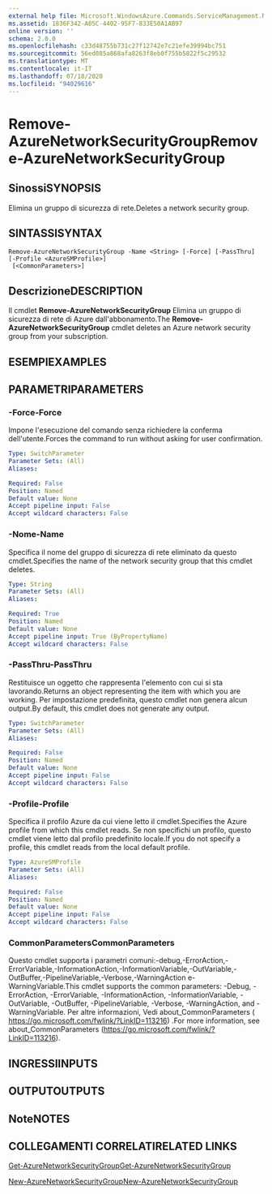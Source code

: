 ```yaml
---
external help file: Microsoft.WindowsAzure.Commands.ServiceManagement.Network.dll-Help.xml
ms.assetid: 1836F342-A05C-4402-95F7-833E50A1AB97
online version: ''
schema: 2.0.0
ms.openlocfilehash: c33d48755b731c27f12742e7c21efe39994bc751
ms.sourcegitcommit: 56ed085a868afa8263f8eb0f755b5822f5c29532
ms.translationtype: MT
ms.contentlocale: it-IT
ms.lasthandoff: 07/18/2020
ms.locfileid: "94029616"
---
```

# <span data-ttu-id="2c9a3-101">Remove-AzureNetworkSecurityGroup</span><span class="sxs-lookup"><span data-stu-id="2c9a3-101">Remove-AzureNetworkSecurityGroup</span></span>

## <span data-ttu-id="2c9a3-102">Sinossi</span><span class="sxs-lookup"><span data-stu-id="2c9a3-102">SYNOPSIS</span></span>
<span data-ttu-id="2c9a3-103">Elimina un gruppo di sicurezza di rete.</span><span class="sxs-lookup"><span data-stu-id="2c9a3-103">Deletes a network security group.</span></span>

## <span data-ttu-id="2c9a3-104">SINTASSI</span><span class="sxs-lookup"><span data-stu-id="2c9a3-104">SYNTAX</span></span>

```
Remove-AzureNetworkSecurityGroup -Name <String> [-Force] [-PassThru] [-Profile <AzureSMProfile>]
 [<CommonParameters>]
```

## <span data-ttu-id="2c9a3-105">Descrizione</span><span class="sxs-lookup"><span data-stu-id="2c9a3-105">DESCRIPTION</span></span>
<span data-ttu-id="2c9a3-106">Il cmdlet **Remove-AzureNetworkSecurityGroup** Elimina un gruppo di sicurezza di rete di Azure dall'abbonamento.</span><span class="sxs-lookup"><span data-stu-id="2c9a3-106">The **Remove-AzureNetworkSecurityGroup** cmdlet deletes an Azure network security group from your subscription.</span></span>

## <span data-ttu-id="2c9a3-107">ESEMPI</span><span class="sxs-lookup"><span data-stu-id="2c9a3-107">EXAMPLES</span></span>

## <span data-ttu-id="2c9a3-108">PARAMETRI</span><span class="sxs-lookup"><span data-stu-id="2c9a3-108">PARAMETERS</span></span>

### <span data-ttu-id="2c9a3-109">-Force</span><span class="sxs-lookup"><span data-stu-id="2c9a3-109">-Force</span></span>
<span data-ttu-id="2c9a3-110">Impone l'esecuzione del comando senza richiedere la conferma dell'utente.</span><span class="sxs-lookup"><span data-stu-id="2c9a3-110">Forces the command to run without asking for user confirmation.</span></span>

```yaml
Type: SwitchParameter
Parameter Sets: (All)
Aliases: 

Required: False
Position: Named
Default value: None
Accept pipeline input: False
Accept wildcard characters: False
```

### <span data-ttu-id="2c9a3-111">-Nome</span><span class="sxs-lookup"><span data-stu-id="2c9a3-111">-Name</span></span>
<span data-ttu-id="2c9a3-112">Specifica il nome del gruppo di sicurezza di rete eliminato da questo cmdlet.</span><span class="sxs-lookup"><span data-stu-id="2c9a3-112">Specifies the name of the network security group that this cmdlet deletes.</span></span>

```yaml
Type: String
Parameter Sets: (All)
Aliases: 

Required: True
Position: Named
Default value: None
Accept pipeline input: True (ByPropertyName)
Accept wildcard characters: False
```

### <span data-ttu-id="2c9a3-113">-PassThru</span><span class="sxs-lookup"><span data-stu-id="2c9a3-113">-PassThru</span></span>
<span data-ttu-id="2c9a3-114">Restituisce un oggetto che rappresenta l'elemento con cui si sta lavorando.</span><span class="sxs-lookup"><span data-stu-id="2c9a3-114">Returns an object representing the item with which you are working.</span></span> <span data-ttu-id="2c9a3-115">Per impostazione predefinita, questo cmdlet non genera alcun output.</span><span class="sxs-lookup"><span data-stu-id="2c9a3-115">By default, this cmdlet does not generate any output.</span></span>

```yaml
Type: SwitchParameter
Parameter Sets: (All)
Aliases: 

Required: False
Position: Named
Default value: None
Accept pipeline input: False
Accept wildcard characters: False
```

### <span data-ttu-id="2c9a3-116">-Profile</span><span class="sxs-lookup"><span data-stu-id="2c9a3-116">-Profile</span></span>
<span data-ttu-id="2c9a3-117">Specifica il profilo Azure da cui viene letto il cmdlet.</span><span class="sxs-lookup"><span data-stu-id="2c9a3-117">Specifies the Azure profile from which this cmdlet reads.</span></span> <span data-ttu-id="2c9a3-118">Se non specifichi un profilo, questo cmdlet viene letto dal profilo predefinito locale.</span><span class="sxs-lookup"><span data-stu-id="2c9a3-118">If you do not specify a profile, this cmdlet reads from the local default profile.</span></span>

```yaml
Type: AzureSMProfile
Parameter Sets: (All)
Aliases: 

Required: False
Position: Named
Default value: None
Accept pipeline input: False
Accept wildcard characters: False
```

### <span data-ttu-id="2c9a3-119">CommonParameters</span><span class="sxs-lookup"><span data-stu-id="2c9a3-119">CommonParameters</span></span>
<span data-ttu-id="2c9a3-120">Questo cmdlet supporta i parametri comuni:-debug,-ErrorAction,-ErrorVariable,-InformationAction,-InformationVariable,-OutVariable,-OutBuffer,-PipelineVariable,-Verbose,-WarningAction e-WarningVariable.</span><span class="sxs-lookup"><span data-stu-id="2c9a3-120">This cmdlet supports the common parameters: -Debug, -ErrorAction, -ErrorVariable, -InformationAction, -InformationVariable, -OutVariable, -OutBuffer, -PipelineVariable, -Verbose, -WarningAction, and -WarningVariable.</span></span> <span data-ttu-id="2c9a3-121">Per altre informazioni, Vedi about_CommonParameters ( https://go.microsoft.com/fwlink/?LinkID=113216) .</span><span class="sxs-lookup"><span data-stu-id="2c9a3-121">For more information, see about_CommonParameters (https://go.microsoft.com/fwlink/?LinkID=113216).</span></span>

## <span data-ttu-id="2c9a3-122">INGRESSI</span><span class="sxs-lookup"><span data-stu-id="2c9a3-122">INPUTS</span></span>

## <span data-ttu-id="2c9a3-123">OUTPUT</span><span class="sxs-lookup"><span data-stu-id="2c9a3-123">OUTPUTS</span></span>

## <span data-ttu-id="2c9a3-124">Note</span><span class="sxs-lookup"><span data-stu-id="2c9a3-124">NOTES</span></span>

## <span data-ttu-id="2c9a3-125">COLLEGAMENTI CORRELATI</span><span class="sxs-lookup"><span data-stu-id="2c9a3-125">RELATED LINKS</span></span>

[<span data-ttu-id="2c9a3-126">Get-AzureNetworkSecurityGroup</span><span class="sxs-lookup"><span data-stu-id="2c9a3-126">Get-AzureNetworkSecurityGroup</span></span>](./Get-AzureNetworkSecurityGroup.md)

[<span data-ttu-id="2c9a3-127">New-AzureNetworkSecurityGroup</span><span class="sxs-lookup"><span data-stu-id="2c9a3-127">New-AzureNetworkSecurityGroup</span></span>](./New-AzureNetworkSecurityGroup.md)


